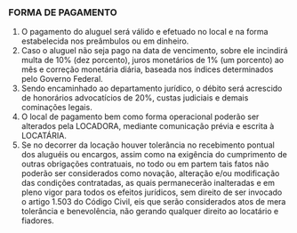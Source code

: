 ### FORMA DE PAGAMENTO

1. O pagamento do aluguel será válido e efetuado no local e na forma estabelecida nos preâmbulos ou em dinheiro.
2. Caso o aluguel não seja pago na data de vencimento, sobre ele incindirá multa de 10% (dez porcento), juros monetários de 1% (um porcento) ao mês e correção monetária diária, baseada nos índices determinados pelo Governo Federal.
3. Sendo encaminhado ao departamento jurídico, o débito será acrescido de honorários advocatícios de 20%, custas judiciais e demais cominações legais.
4. O local de pagamento bem como forma operacional poderão ser alterados pela LOCADORA, mediante comunicação prévia e escrita à LOCATÁRIA.
5. Se no decorrer da locação houver tolerância no recebimento pontual dos aluguéis ou encargos, assim como na exigência do cumprimento de outras obrigações contratuais, no todo ou em partem tais fatos não poderão ser considerados como novação, alteração e/ou modificação das condições contratadas, as quais permanecerão inalteradas e em pleno vigor para todos os efeitos jurídicos, sem direito de ser invocado o artigo 1.503 do Código Civil, eis que serão considerados atos de mera tolerância e benevolência, não gerando qualquer direito ao locatário e fiadores.
